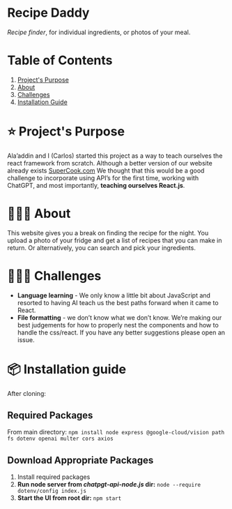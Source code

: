 # Recipe Daddy 
*Recipe finder*, for individual ingredients, or photos of your meal.

# Table of Contents 
1. [Project's Purpose](#️-projects-purpose)
2. [About](#-about)
3. [Challenges](#️-challenges) 
4. [Installation Guide](#-installation-guide) 

# ⭐️ Project's Purpose 
Ala’addin and I (Carlos) started this project as a way to teach ourselves the react framework from scratch. Although a better version of our website already exists [SuperCook.com](https://www.supercook.com/#/) We thought that this would be a good challenge to incorporate using API’s for the first time, working with ChatGPT, and most importantly, **teaching ourselves React.js**.

# 👨🏻‍🏫 About
This website gives you a break on finding the recipe for the night. You upload a photo of your fridge and get a list of recipes that you can make in return. Or alternatively, you can search and pick your ingredients.

# 🧗🏽‍♂️ Challenges 
* **Language learning** - We only know a little bit about JavaScript and resorted to having AI teach us the best paths forward when it came to React.
* **File formatting** - we don’t know what we don’t know. We’re making our best judgements for how to properly nest the components and how to handle the css/react. If you have any better suggestions please open an issue.

# 📦 Installation guide
After cloning: 
## Required Packages
From main directory: 
`npm install node express @google-cloud/vision path fs dotenv openai multer cors axios`
## Download Appropriate Packages 
1. Install required packages
2. **Run node server from *chatpgt-api-node.js* dir:** ```node --require dotenv/config index.js```
3. **Start the UI from root dir:** ```npm start```
